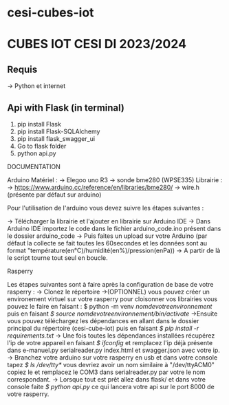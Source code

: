 # cesi-cubes-iot

# CUBES IOT CESI DI 2023/2024

## Requis
-> Python et internet


## Api with Flask (in terminal)
1. pip install Flask
2. pip install Flask-SQLAlchemy
3. pip install flask_swagger_ui
4. Go to flask folder
5. python api.py


DOCUMENTATION

Arduino
Matériel :
-> Elegoo uno R3
-> sonde bme280 (WPSE335)
Librairie :
-> https://www.arduino.cc/reference/en/libraries/bme280/
-> wire.h (présente par défaut sur arduino)

Pour l'utilisation de l'arduino vous devez suivre les étapes suivantes :

-> Télécharger la librairie et l'ajouter en librairie sur Arduino IDE
-> Dans Arduino IDE importez le code dans le fichier arduino_code.ino présent dans le dossier arduino_code
-> Puis faites un upload sur votre Arduino (par défaut la collecte se fait toutes les 60secondes et les données sont au format 
"température(en°C)/humidité(en%)/pression(enPa))
-> A partir de là le script tourne tout seul en boucle.



Rasperry

Les étapes suivantes sont  à faire après la configuration de base de votre rasperry :
-> Clonez le répertoire
->(OPTIONNEL) vous pouvez créer un environement virtuel sur votre rasperry pour cloisonner vos librairies vous pouvez le faire en faisant : $ python -m venv _nomdevotreenvironnement_ puis en faisant _$ source nomdevotreenvironnement/bin/activate_
->Ensuite vous pouvez téléchargez les dépendances en allant dans le dossier principal du répertoire (cesi-cube-iot) puis en faisant _$ pip install -r requirements.txt_
-> Une fois toutes les dépendances installées récupérez l'ip de votre appareil en faisant _$ ifconfig_ et remplacez l'ip déjà présente dans e-manuel.py serialreader.py index.html et swagger.json avec votre ip.
-> Branchez votre arduino sur votre rasperry en usb et dans votre console tapez _$ ls /dev/tty*_ vous devriez avoir un nom similaire à "/dev/ttyACM0" copiez le et remplacez le COM3 dans serialreader.py par votre le nom correspondant.
-> Lorsque tout est prêt allez dans flask/ et dans votre console faite _$ python api.py_ ce qui lancera votre api sur le port 8000 de votre rasperry.


